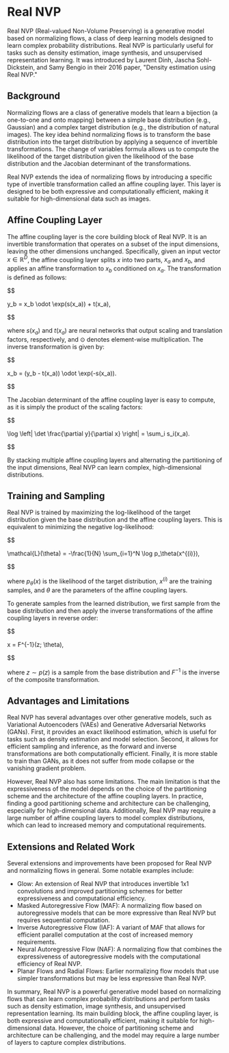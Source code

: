 # Real NVP

Real NVP (Real-valued Non-Volume Preserving) is a generative model based on normalizing flows, a class of deep learning models designed to learn complex probability distributions. Real NVP is particularly useful for tasks such as density estimation, image synthesis, and unsupervised representation learning. It was introduced by Laurent Dinh, Jascha Sohl-Dickstein, and Samy Bengio in their 2016 paper, "Density estimation using Real NVP."

## Background

Normalizing flows are a class of generative models that learn a bijection (a one-to-one and onto mapping) between a simple base distribution (e.g., Gaussian) and a complex target distribution (e.g., the distribution of natural images). The key idea behind normalizing flows is to transform the base distribution into the target distribution by applying a sequence of invertible transformations. The change of variables formula allows us to compute the likelihood of the target distribution given the likelihood of the base distribution and the Jacobian determinant of the transformations.

Real NVP extends the idea of normalizing flows by introducing a specific type of invertible transformation called an affine coupling layer. This layer is designed to be both expressive and computationally efficient, making it suitable for high-dimensional data such as images.

## Affine Coupling Layer

The affine coupling layer is the core building block of Real NVP. It is an invertible transformation that operates on a subset of the input dimensions, leaving the other dimensions unchanged. Specifically, given an input vector $x \in \mathbb{R}^D$, the affine coupling layer splits $x$ into two parts, $x_a$ and $x_b$, and applies an affine transformation to $x_b$ conditioned on $x_a$. The transformation is defined as follows:


$$

y_b = x_b \odot \exp(s(x_a)) + t(x_a),

$$


where $s(x_a)$ and $t(x_a)$ are neural networks that output scaling and translation factors, respectively, and $\odot$ denotes element-wise multiplication. The inverse transformation is given by:


$$

x_b = (y_b - t(x_a)) \odot \exp(-s(x_a)).

$$


The Jacobian determinant of the affine coupling layer is easy to compute, as it is simply the product of the scaling factors:


$$

\log \left| \det \frac{\partial y}{\partial x} \right| = \sum_i s_i(x_a).

$$


By stacking multiple affine coupling layers and alternating the partitioning of the input dimensions, Real NVP can learn complex, high-dimensional distributions.

## Training and Sampling

Real NVP is trained by maximizing the log-likelihood of the target distribution given the base distribution and the affine coupling layers. This is equivalent to minimizing the negative log-likelihood:


$$

\mathcal{L}(\theta) = -\frac{1}{N} \sum_{i=1}^N \log p_\theta(x^{(i)}),

$$


where $p_\theta(x)$ is the likelihood of the target distribution, $x^{(i)}$ are the training samples, and $\theta$ are the parameters of the affine coupling layers.

To generate samples from the learned distribution, we first sample from the base distribution and then apply the inverse transformations of the affine coupling layers in reverse order:


$$

x = F^{-1}(z; \theta),

$$


where $z \sim p(z)$ is a sample from the base distribution and $F^{-1}$ is the inverse of the composite transformation.

## Advantages and Limitations

Real NVP has several advantages over other generative models, such as Variational Autoencoders (VAEs) and Generative Adversarial Networks (GANs). First, it provides an exact likelihood estimation, which is useful for tasks such as density estimation and model selection. Second, it allows for efficient sampling and inference, as the forward and inverse transformations are both computationally efficient. Finally, it is more stable to train than GANs, as it does not suffer from mode collapse or the vanishing gradient problem.

However, Real NVP also has some limitations. The main limitation is that the expressiveness of the model depends on the choice of the partitioning scheme and the architecture of the affine coupling layers. In practice, finding a good partitioning scheme and architecture can be challenging, especially for high-dimensional data. Additionally, Real NVP may require a large number of affine coupling layers to model complex distributions, which can lead to increased memory and computational requirements.

## Extensions and Related Work

Several extensions and improvements have been proposed for Real NVP and normalizing flows in general. Some notable examples include:

- Glow: An extension of Real NVP that introduces invertible 1x1 convolutions and improved partitioning schemes for better expressiveness and computational efficiency.
- Masked Autoregressive Flow (MAF): A normalizing flow based on autoregressive models that can be more expressive than Real NVP but requires sequential computation.
- Inverse Autoregressive Flow (IAF): A variant of MAF that allows for efficient parallel computation at the cost of increased memory requirements.
- Neural Autoregressive Flow (NAF): A normalizing flow that combines the expressiveness of autoregressive models with the computational efficiency of Real NVP.
- Planar Flows and Radial Flows: Earlier normalizing flow models that use simpler transformations but may be less expressive than Real NVP.

In summary, Real NVP is a powerful generative model based on normalizing flows that can learn complex probability distributions and perform tasks such as density estimation, image synthesis, and unsupervised representation learning. Its main building block, the affine coupling layer, is both expressive and computationally efficient, making it suitable for high-dimensional data. However, the choice of partitioning scheme and architecture can be challenging, and the model may require a large number of layers to capture complex distributions.
